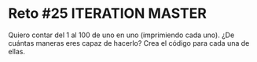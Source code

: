 <!-- trunk-ignore-all(prettier) -->
# Reto #25 ITERATION MASTER

Quiero contar del 1 al 100 de uno en uno (imprimiendo cada uno). ¿De cuántas maneras eres capaz de hacerlo? Crea el código para cada una de ellas.

